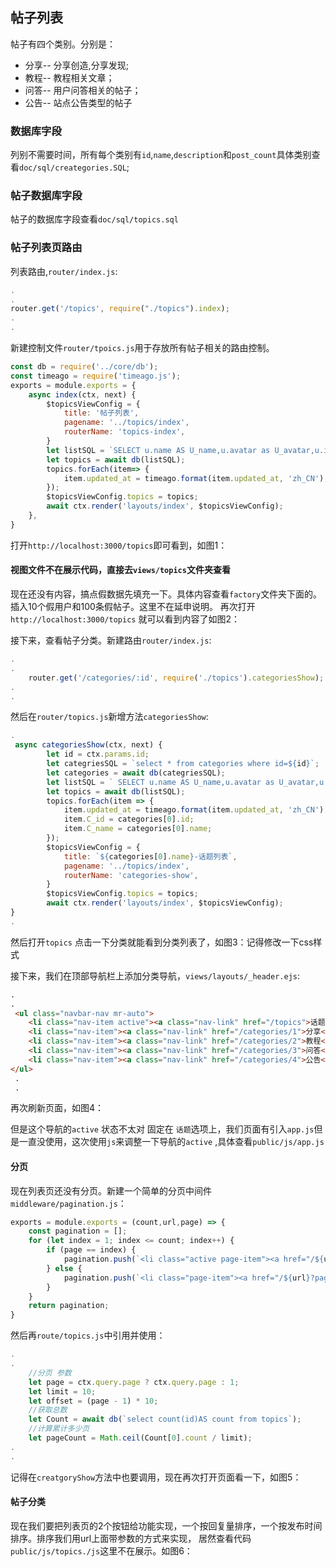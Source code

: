 ## 帖子列表
帖子有四个类别。分别是：
* 分享-- 分享创造,分享发现;
* 教程-- 教程相关文章；
* 问答-- 用户问答相关的帖子；
* 公告-- 站点公告类型的帖子

### 数据库字段	
列别不需要时间，所有每个类别有`id`,`name`,`description`和`post_count`具体类别查看`doc/sql/creategories.SQL`;
### 帖子数据库字段
帖子的数据库字段查看`doc/sql/topics.sql`

### 帖子列表页路由
列表路由,`router/index.js`:
```js
.
.
router.get('/topics', require("./topics").index);
.
.
```
新建控制文件`router/tpoics.js`用于存放所有帖子相关的路由控制。
```js
const db = require('../core/db');
const timeago = require('timeago.js');
exports = module.exports = {
    async index(ctx, next) {
        $topicsViewConfig = {
            title: '帖子列表',
            pagename: '../topics/index',
            routerName: 'topics-index',
        }
        let listSQL = `SELECT u.name AS U_name,u.avatar as U_avatar,u.id AS U_id,c.name AS C_name,c.id AS C_id,t.id AS T_id,t.title AS T_title,t.body AS T_body,t.updated_at,t.reply_count FROM topics t,users u,creategories c WHERE t.user_id=u.id AND t.crtegory_id=c.id limit 10`;
        let topics = await db(listSQL);
        topics.forEach(item=> {
            item.updated_at = timeago.format(item.updated_at, 'zh_CN');
        });
        $topicsViewConfig.topics = topics;
        await ctx.render('layouts/index', $topicsViewConfig);
    },
}
```
打开`http://localhost:3000/topics`即可看到，如图1：

#### 视图文件不在展示代码，直接去`views/topics`文件夹查看

现在还没有内容，搞点假数据先填充一下。具体内容查看`factory`文件夹下面的。插入10个假用户和100条假帖子。这里不在延申说明。
再次打开`http://localhost:3000/topics` 就可以看到内容了如图2：

接下来，查看帖子分类。新建路由`router/index.js`:
```js
.
.
    router.get('/categories/:id', require('./topics').categoriesShow);
.
.
 ```
然后在`router/topics.js`新增方法`categoriesShow`:
```js
.
 async categoriesShow(ctx, next) {
        let id = ctx.params.id;
        let categriesSQL = `select * from categories where id=${id}`;
        let categories = await db(categriesSQL);
        let listSQL = ` SELECT u.name AS U_name,u.avatar as U_avatar,u.id AS U_id,t.id AS T_id,t.title AS T_title,t.body AS T_body,t.updated_at,t.reply_count FROM topics t,users u WHERE t.user_id=u.id AND t.category_id IN (${categories[0].id}) `;
        let topics = await db(listSQL);
        topics.forEach(item => {
            item.updated_at = timeago.format(item.updated_at, 'zh_CN');
            item.C_id = categories[0].id;
            item.C_name = categories[0].name;
        });
        $topicsViewConfig = {
            title: `${categories[0].name}-话题列表`,
            pagename: '../topics/index',
            routerName: 'categories-show',
        }
        $topicsViewConfig.topics = topics;
        await ctx.render('layouts/index', $topicsViewConfig);
}
.
```
然后打开`topics` 点击一下分类就能看到分类列表了，如图3：记得修改一下css样式

接下来，我们在顶部导航栏上添加分类导航，`views/layouts/_header.ejs`:
```html
.
.
 <ul class="navbar-nav mr-auto">
    <li class="nav-item active"><a class="nav-link" href="/topics">话题</a></li>
    <li class="nav-item"><a class="nav-link" href="/categories/1">分享</a></li>
    <li class="nav-item"><a class="nav-link" href="/categories/2">教程</a></li>
    <li class="nav-item"><a class="nav-link" href="/categories/3">问答</a></li>
    <li class="nav-item"><a class="nav-link" href="/categories/4">公告</a></li>
</ul>
 .
 .
```
再次刷新页面，如图4：

但是这个导航的`active` 状态不太对 固定在 `话题`选项上，我们页面有引入`app.js`但是一直没使用，这次使用`js`来调整一下导航的`active` ,具体查看`public/js/app.js`
#### 分页
现在列表页还没有分页。新建一个简单的分页中间件`middleware/pagination.js`：
```js
exports = module.exports = (count,url,page) => {
    const pagination = [];
    for (let index = 1; index <= count; index++) {
        if (page == index) {
            pagination.push(`<li class="active page-item"><a href="/${url}?page=${index}" class="page-link">${index}</a></li>`);
        } else {
            pagination.push(`<li class="page-item"><a href="/${url}?page=${index}" class="page-link">${index}</a></li>`);
        }
    }
    return pagination;
}
```
然后再`route/topics.js`中引用并使用：
```js
.
.
    //分页 参数
    let page = ctx.query.page ? ctx.query.page : 1;
    let limit = 10;
    let offset = (page - 1) * 10;
    //获取总数
    let Count = await db(`select count(id)AS count from topics`);
    //计算累计多少页
    let pageCount = Math.ceil(Count[0].count / limit);
.
.
```
记得在`creatgoryShow`方法中也要调用，现在再次打开页面看一下，如图5：

#### 帖子分类
现在我们要把列表页的2个按钮给功能实现，一个按回复量排序，一个按发布时间排序。排序我们用url上面带参数的方式来实现，
居然查看代码`public/js/topics./js`这里不在展示。如图6：


